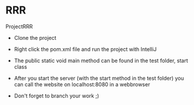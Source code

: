 # RRR
ProjectRRR

- Clone the project

- Right click the pom.xml file and run the project with IntelliJ

- The public static void main method can be found in the test folder, start class

- After you start the server (with the start method in the test folder) you can
  call the website on localhost:8080 in a webbrowser

- Don't forget to branch your work ;)
